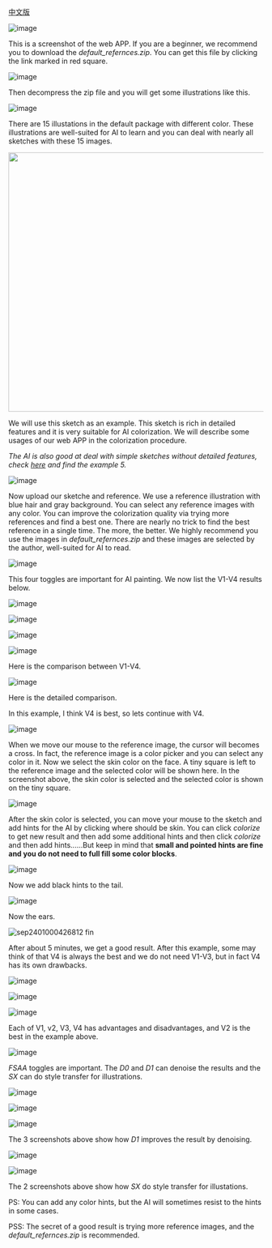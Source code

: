 [中文版](https://lllyasviel.github.io/chinese)

![image](https://user-images.githubusercontent.com/19834515/30780925-601df226-a148-11e7-9af2-1c3165bdd6f7.png)

This is a screenshot of the web APP. If you are a beginner, we recommend you to download the *default_refernces.zip*. You can get this file by clicking the link marked in red square.

![image](https://user-images.githubusercontent.com/19834515/30780911-3577021a-a148-11e7-85fd-b76eeea8a31a.png)

Then decompress the zip file and you will get some illustrations like this.

![image](https://user-images.githubusercontent.com/19834515/30780936-83e1c46c-a148-11e7-9e68-2eea4ad4639c.png)

There are 15 illustations in the default package with different color. These illustrations are well-suited for AI to learn and you can deal with nearly all sketches with these 15 images.

<img src="https://user-images.githubusercontent.com/19834515/30780973-55764520-a149-11e7-8539-a6ff758be8bf.jpg" height = "512"/>

We will use this sketch as an example. This sketch is rich in detailed features and it is very suitable for AI colorization. We will describe some usages of our web APP in the colorization procedure.

*The AI is also good at deal with simple sketches without detailed features, check [here](https://github.com/lllyasviel/style2paints/blob/master/README.md) and find the example 5.*

![image](https://user-images.githubusercontent.com/19834515/30781065-0a56eca0-a14b-11e7-8d9e-c9ca94ebdad5.png)

Now upload our sketche and reference. We use a reference illustration with blue hair and gray background. You can select any reference images with any color. You can improve the colorization quality via trying more references and find a best one. There are nearly no trick to find the best reference in a single time. The more, the better. We highly recommend you use the images in *default_refernces.zip* and these images are selected by the author, well-suited for AI to read.

![image](https://user-images.githubusercontent.com/19834515/30781146-a850f95e-a14c-11e7-8f6d-ea45159979f1.png)

This four toggles are important for AI painting. We now list the V1-V4 results below.

![image](https://user-images.githubusercontent.com/19834515/30781175-f61130f0-a14c-11e7-90bc-e0643b830052.png)

![image](https://user-images.githubusercontent.com/19834515/30781183-17ca6f18-a14d-11e7-8975-78f79b22226a.png)

![image](https://user-images.githubusercontent.com/19834515/30781210-64efe372-a14d-11e7-9c69-7d213ad0f573.png)

![image](https://user-images.githubusercontent.com/19834515/30781221-950d49d2-a14d-11e7-8e4c-4a3a138ed9ac.png)

Here is the comparison between V1-V4.

![image](https://user-images.githubusercontent.com/19834515/30781245-1ebc5240-a14e-11e7-9c92-c70eae744af8.png)

Here is the detailed comparison.

In this example, I think V4 is best, so lets continue with V4.

![image](https://user-images.githubusercontent.com/19834515/30781636-81939cf0-a155-11e7-8f5f-b023cff12ad4.png)

When we move our mouse to the reference image, the cursor will becomes a cross. In fact, the reference image is a color picker and you can select any color in it. Now we select the skin color on the face. A tiny square is left to the reference image and the selected color will be shown here. In the screenshot above, the skin color is selected and the selected color is shown on the tiny square.

![image](https://user-images.githubusercontent.com/19834515/30781698-5bf1aec8-a156-11e7-9ee5-01ada5f5b7b4.png)

After the skin color is selected, you can move your mouse to the sketch and add hints for the AI by clicking where should be skin. You can click *colorize* to get new result and then add some additional hints and then click *colorize* and then add hints......But keep in mind that **small and pointed hints are fine and you do not need to full fill some color blocks**.

![image](https://user-images.githubusercontent.com/19834515/30781714-b948f3a6-a156-11e7-9e3c-1562bd6a33e1.png)

Now we add black hints to the tail.

![image](https://user-images.githubusercontent.com/19834515/30781725-f1555a50-a156-11e7-97ad-2c39fe5236cc.png)

Now the ears.

![sep2401000426812 fin](https://user-images.githubusercontent.com/19834515/30781737-1599bf00-a157-11e7-8ddb-00de5416fe13.png)

After about 5 minutes, we get a good result. After this example, some may think of that V4 is always the best and we do not need V1-V3, but in fact V4 has its own drawbacks.

![image](https://user-images.githubusercontent.com/19834515/30924534-95c6cff6-a3e1-11e7-897b-b8871267489d.png)

![image](https://user-images.githubusercontent.com/19834515/30924506-811735dc-a3e1-11e7-88af-78dc2eeeedf6.png)

![image](https://user-images.githubusercontent.com/19834515/30924716-2981f64e-a3e2-11e7-9d51-ea2b67a8cda6.png)

Each of V1, v2, V3, V4 has advantages and disadvantages, and V2 is the best in the example above.

![image](https://user-images.githubusercontent.com/19834515/31159367-189d7d4e-a8fb-11e7-92ae-6e0c9b6f3913.png)

*FSAA* toggles are important. The *D0* and *D1* can denoise the results and the *SX* can do style transfer for illustrations.

![image](https://user-images.githubusercontent.com/19834515/31159475-f3dd5096-a8fb-11e7-80db-6fb61555c09f.png)

![image](https://user-images.githubusercontent.com/19834515/31159580-aca5c37e-a8fc-11e7-85c0-4393d88873e9.png)

![image](https://user-images.githubusercontent.com/19834515/31159449-c253b452-a8fb-11e7-8697-a75f6d588a6b.png)

The 3 screenshots above show how *D1* improves the result by denoising.

![image](https://user-images.githubusercontent.com/19834515/31159516-412bd214-a8fc-11e7-8772-e5b479bf4027.png)

![image](https://user-images.githubusercontent.com/19834515/31159525-587f8c62-a8fc-11e7-82bb-0f3a64cd0775.png)

The 2 screenshots above show how *SX* do style transfer for illustations.

PS: You can add any color hints, but the AI will sometimes resist to the hints in some cases.

PSS: The secret of a good result is trying more reference images, and the *default_refernces.zip* is recommended.
